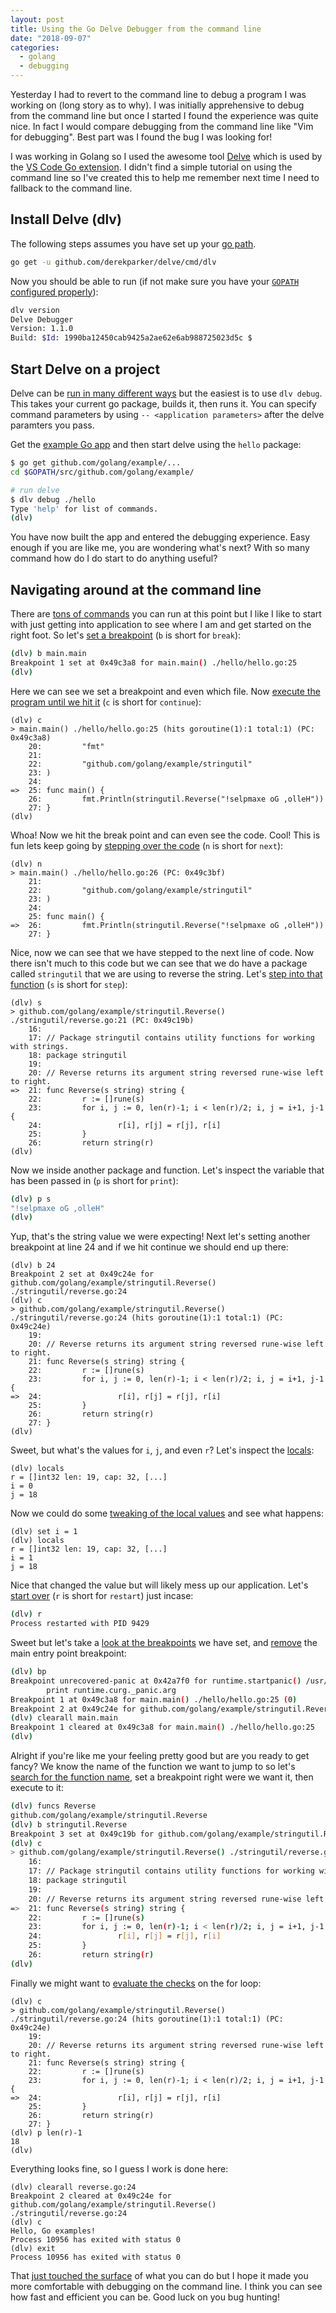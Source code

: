 ```yaml
---
layout: post
title: Using the Go Delve Debugger from the command line
date: "2018-09-07"
categories:
  - golang
  - debugging
---
```


Yesterday I had to revert to the command line to debug a program I was working on (long story as to why).  I was initially apprehensive to debug from the command line but once I started I found the experience was quite nice. In fact I would compare debugging from the command line like "Vim for debugging".  Best part was I found the bug I was looking for!

I was working in Golang so I used the awesome tool [Delve](https://github.com/derekparker/delve) which is used by the [VS Code Go extension](https://github.com/microsoft/vscode-go).  I didn't find a simple tutorial on using the command line so I've created this to help me remember next time I need to fallback to the command line.

## Install Delve (dlv)
The following steps assumes you have set up your [go path]((https://golang.org/doc/code.html#GOPATH)).

```bash
go get -u github.com/derekparker/delve/cmd/dlv
```

Now you should be able to run (if not make sure you have your [`GOPATH` configured properly](https://golang.org/doc/code.html#GOPATH)):

```bash
dlv version
Delve Debugger
Version: 1.1.0
Build: $Id: 1990ba12450cab9425a2ae62e6ab988725023d5c $
```

## Start Delve on a project

Delve can be [run in many different ways](https://github.com/derekparker/delve/blob/master/Documentation/usage/dlv.md) but the easiest is to use `dlv debug`.  This takes your current go package, builds it, then runs it.  You can specify command parameters by using `-- <application parameters>` after the delve paramters you pass.

Get the [example Go app](https://github.com/golang/example) and then start delve using the `hello` package:

```bash
$ go get github.com/golang/example/...
cd $GOPATH/src/github.com/golang/example/

# run delve
$ dlv debug ./hello
Type 'help' for list of commands.
(dlv)
```

You have now built the app and entered the debugging experience. Easy enough if you are like me, you are wondering what's next?  With so many command how do I do start to do anything useful?  

## Navigating around at the command line

There are [tons of commands](https://github.com/derekparker/delve/tree/master/Documentation/cli) you can run at this point but I like I like to start with just getting into application to see where I am and get started on the right foot. So let's [set a breakpoint](https://github.com/derekparker/delve/tree/master/Documentation/cli#break) (`b` is short for `break`):

```bash 
(dlv) b main.main
Breakpoint 1 set at 0x49c3a8 for main.main() ./hello/hello.go:25
(dlv)
```

Here we can see we set a breakpoint and even which file. Now [execute the program until we hit it](https://github.com/derekparker/delve/tree/master/Documentation/cli#continue) (`c` is short for `continue`):

```golang
(dlv) c
> main.main() ./hello/hello.go:25 (hits goroutine(1):1 total:1) (PC: 0x49c3a8)
    20:         "fmt"
    21:
    22:         "github.com/golang/example/stringutil"
    23: )
    24:
=>  25: func main() {
    26:         fmt.Println(stringutil.Reverse("!selpmaxe oG ,olleH"))
    27: }
(dlv)
```

Whoa!  Now we hit the break point and can even see the code.  Cool!  This is fun lets keep going by [stepping over the code](https://github.com/derekparker/delve/tree/master/Documentation/cli#next) (`n` is short for `next`):

```golang
(dlv) n
> main.main() ./hello/hello.go:26 (PC: 0x49c3bf)
    21:
    22:         "github.com/golang/example/stringutil"
    23: )
    24:
    25: func main() {
=>  26:         fmt.Println(stringutil.Reverse("!selpmaxe oG ,olleH"))
    27: }
```

Nice, now we can see that we have stepped to the next line of code.  Now there isn't much to this code but we can see that we do have a package called `stringutil` that we are using to reverse the string.  Let's [step into that function](https://github.com/derekparker/delve/tree/master/Documentation/cli#step) (`s` is short for `step`):

```golang
(dlv) s
> github.com/golang/example/stringutil.Reverse() ./stringutil/reverse.go:21 (PC: 0x49c19b)
    16:
    17: // Package stringutil contains utility functions for working with strings.
    18: package stringutil
    19:
    20: // Reverse returns its argument string reversed rune-wise left to right.
=>  21: func Reverse(s string) string {
    22:         r := []rune(s)
    23:         for i, j := 0, len(r)-1; i < len(r)/2; i, j = i+1, j-1 {
    24:                 r[i], r[j] = r[j], r[i]
    25:         }
    26:         return string(r)
(dlv)
```

Now we inside another package and function.  Let's inspect the variable that has been passed in (`p` is short for `print`):

```bash
(dlv) p s
"!selpmaxe oG ,olleH"
(dlv)
```

Yup, that's the string value we were expecting!  Next let's setting another breakpoint at line 24 and if we hit continue we should end up there:

```golang
(dlv) b 24
Breakpoint 2 set at 0x49c24e for github.com/golang/example/stringutil.Reverse() ./stringutil/reverse.go:24
(dlv) c
> github.com/golang/example/stringutil.Reverse() ./stringutil/reverse.go:24 (hits goroutine(1):1 total:1) (PC: 0x49c24e)
    19:
    20: // Reverse returns its argument string reversed rune-wise left to right.
    21: func Reverse(s string) string {
    22:         r := []rune(s)
    23:         for i, j := 0, len(r)-1; i < len(r)/2; i, j = i+1, j-1 {
=>  24:                 r[i], r[j] = r[j], r[i]
    25:         }
    26:         return string(r)
    27: }
(dlv)
```

Sweet, but what's the values for `i`, `j`, and even `r`?  Let's inspect the [locals](https://github.com/derekparker/delve/tree/master/Documentation/cli#locals):

```golang
(dlv) locals
r = []int32 len: 19, cap: 32, [...]
i = 0
j = 18
```

Now we could do some [tweaking of the local values](https://github.com/derekparker/delve/tree/master/Documentation/cli#set) and see what happens:

```golang
(dlv) set i = 1
(dlv) locals
r = []int32 len: 19, cap: 32, [...]
i = 1
j = 18
```

Nice that changed the value but will likely mess up our application.  Let's [start over](https://github.com/derekparker/delve/tree/master/Documentation/cli#restart) (`r` is short for `restart`) just incase:

```bash
(dlv) r
Process restarted with PID 9429
```

Sweet but let's take a [look at the breakpoints](https://github.com/derekparker/delve/tree/master/Documentation/cli#breakpoints) we have set, and [remove](https://github.com/derekparker/delve/tree/master/Documentation/cli#clearall) the main entry point breakpoint:

```bash
(dlv) bp
Breakpoint unrecovered-panic at 0x42a7f0 for runtime.startpanic() /usr/local/go/src/runtime/panic.go:591 (0)
        print runtime.curg._panic.arg
Breakpoint 1 at 0x49c3a8 for main.main() ./hello/hello.go:25 (0)
Breakpoint 2 at 0x49c24e for github.com/golang/example/stringutil.Reverse() ./stringutil/reverse.go:24 (0)
(dlv) clearall main.main
Breakpoint 1 cleared at 0x49c3a8 for main.main() ./hello/hello.go:25
(dlv)
```

Alright if you're like me your feeling pretty good but are you ready to get fancy?  We know the name of the function we want to jump to so let's [search for the function name](https://github.com/derekparker/delve/tree/master/Documentation/cli#funcs), set a breakpoint right were we want it, then execute to it:

```bash
(dlv) funcs Reverse
github.com/golang/example/stringutil.Reverse
(dlv) b stringutil.Reverse
Breakpoint 3 set at 0x49c19b for github.com/golang/example/stringutil.Reverse() ./stringutil/reverse.go:21
(dlv) c
> github.com/golang/example/stringutil.Reverse() ./stringutil/reverse.go:21 (hits goroutine(1):1 total:1) (PC: 0x49c19b)
    16:
    17: // Package stringutil contains utility functions for working with strings.
    18: package stringutil
    19:
    20: // Reverse returns its argument string reversed rune-wise left to right.
=>  21: func Reverse(s string) string {
    22:         r := []rune(s)
    23:         for i, j := 0, len(r)-1; i < len(r)/2; i, j = i+1, j-1 {
    24:                 r[i], r[j] = r[j], r[i]
    25:         }
    26:         return string(r)
(dlv)
```

Finally we might want to [evaluate the checks](https://github.com/derekparker/delve/tree/master/Documentation/cli#print) on the for loop:

```golang
(dlv) c
> github.com/golang/example/stringutil.Reverse() ./stringutil/reverse.go:24 (hits goroutine(1):1 total:1) (PC: 0x49c24e)
    19:
    20: // Reverse returns its argument string reversed rune-wise left to right.
    21: func Reverse(s string) string {
    22:         r := []rune(s)
    23:         for i, j := 0, len(r)-1; i < len(r)/2; i, j = i+1, j-1 {
=>  24:                 r[i], r[j] = r[j], r[i]
    25:         }
    26:         return string(r)
    27: }
(dlv) p len(r)-1
18
(dlv)
```

Everything looks fine, so I guess I work is done here:

```golang
(dlv) clearall reverse.go:24
Breakpoint 2 cleared at 0x49c24e for github.com/golang/example/stringutil.Reverse() ./stringutil/reverse.go:24
(dlv) c
Hello, Go examples!
Process 10956 has exited with status 0
(dlv) exit
Process 10956 has exited with status 0
```

That [just touched the surface](https://github.com/derekparker/delve/tree/master/Documentation/cli) of what you can do but I hope it made you more comfortable with debugging on the command line.  I think you can see how fast and efficient you can be.  Good luck on you bug hunting!











